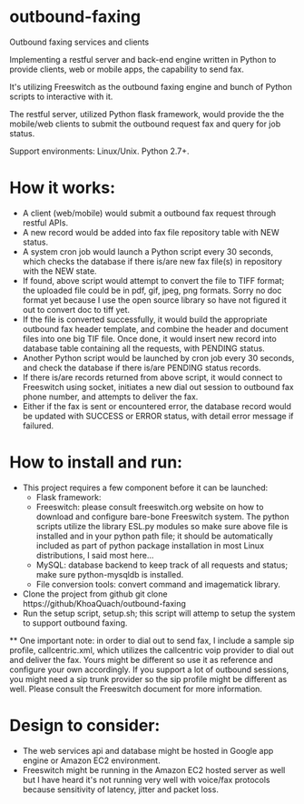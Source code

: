 # outbound-faxing
Outbound faxing services and clients

Implementing a restful server and back-end engine written in Python to provide
clients, web or mobile apps, the capability to send fax.

It's utilizing Freeswitch as the outbound faxing engine and bunch of Python
scripts to interactive with it. 

The restful server, utilized Python flask framework, would provide
the the mobile/web clients to submit the outbound request fax and query
for job status.

Support environments: Linux/Unix. Python 2.7+.

How it works:
============

* A client (web/mobile) would submit a outbound fax request through 
restful APIs.
* A new record would be added into fax file repository table with NEW status.
* A system cron job would launch a Python script every 30 seconds,
which checks the database if there is/are new fax file(s) in repository with 
the NEW state. 
* If found, above script would attempt to convert the file to TIFF format; 
the uploaded file could be in pdf, gif, jpeg, png formats. Sorry no doc 
format yet because I use the open source library so have not figured it 
out to convert doc to tiff yet.
* If the file is converted successfully, it would build the appropriate
outbound fax header template, and combine the header and document files into
one big TIF file. Once done, it would insert new record into database table
containing all the requests, with PENDING status.
* Another Python script would be launched by cron job every 30 seconds,
and check the database if there is/are PENDING status records.  
* If there is/are records returned from above script, it would connect to 
Freeswitch using socket, initiates a new dial out session to outbound 
fax phone number, and attempts to deliver the fax.  
* Either if the fax is sent or encountered error, the database record would 
be updated with SUCCESS or ERROR status, with detail error message if 
failured.

How to install and run:
======================

* This project requires a few component before it can be launched:
    - Flask framework:
    - Freeswitch: please consult freeswitch.org website on how to download
        and configure bare-bone Freeswitch system.
        The python scripts utilize the library ESL.py modules so
        make sure above file is installed and in your python path file; it
        should be automatically included as part of python package
        installation in most Linux distributions, I said most here...
    - MySQL: database backend to keep track of all requests and status; make
        sure python-mysqldb is installed.
    - File conversion tools: convert command and imagematick library.
* Clone the project from github
    git clone https://github/KhoaQuach/outbound-faxing
* Run the setup script, setup.sh; this script will attemp to setup the system
to support outbound faxing.

** One important note: in order to dial out to send fax, I include a sample
sip profile, callcentric.xml, which utilizes the callcentric voip provider to
dial out and deliver the fax. Yours might be different so use it as reference
and configure your own accordingly. If you support a lot of outbound sessions,
you might need a sip trunk provider so the sip profile might be different as well.
Please consult the Freeswitch document for more information.

Design to consider:
==================

- The web services api and database might be hosted in Google app engine or
Amazon EC2 environment.
- Freeswitch might be running in the Amazon EC2 hosted server as well but I have 
heard it's not running very well with voice/fax protocols because sensitivity
of latency, jitter and packet loss.

